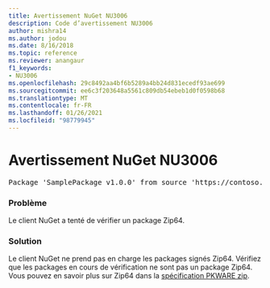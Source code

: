 ```yaml
---
title: Avertissement NuGet NU3006
description: Code d’avertissement NU3006
author: mishra14
ms.author: jodou
ms.date: 8/16/2018
ms.topic: reference
ms.reviewer: anangaur
f1_keywords:
- NU3006
ms.openlocfilehash: 29c8492aa4bf6b5289a4bb24d831ecedf93ae699
ms.sourcegitcommit: ee6c3f203648a5561c809db54ebeb1d0f0598b68
ms.translationtype: MT
ms.contentlocale: fr-FR
ms.lasthandoff: 01/26/2021
ms.locfileid: "98779945"
---
```

# <a name="nuget-warning-nu3006"></a>Avertissement NuGet NU3006

<pre>Package 'SamplePackage v1.0.0' from source 'https://contoso.com/index.json': Signed Zip64 packages are not supported.</pre>

### <a name="issue"></a>Problème

Le client NuGet a tenté de vérifier un package Zip64.


### <a name="solution"></a>Solution

Le client NuGet ne prend pas en charge les packages signés Zip64. Vérifiez que les packages en cours de vérification ne sont pas un package Zip64. Vous pouvez en savoir plus sur Zip64 dans la [spécification PKWARE zip](https://pkware.cachefly.net/webdocs/casestudies/APPNOTE.TXT).


